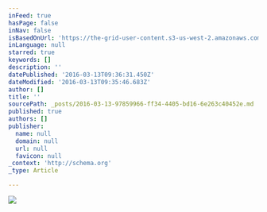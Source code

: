 ```yaml
---
inFeed: true
hasPage: false
inNav: false
isBasedOnUrl: 'https://the-grid-user-content.s3-us-west-2.amazonaws.com/1c1dec79-ccd8-44f2-82cf-94613c56630b.png'
inLanguage: null
starred: true
keywords: []
description: ''
datePublished: '2016-03-13T09:36:31.450Z'
dateModified: '2016-03-13T09:35:46.683Z'
author: []
title: ''
sourcePath: _posts/2016-03-13-97859966-ff34-4405-bd16-6e263c40452e.md
published: true
authors: []
publisher:
  name: null
  domain: null
  url: null
  favicon: null
_context: 'http://schema.org'
_type: Article

---
```

![](https://the-grid-user-content.s3-us-west-2.amazonaws.com/1c1dec79-ccd8-44f2-82cf-94613c56630b.png)